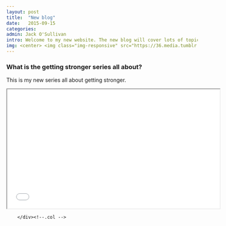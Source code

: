 ```yaml
---
layout: post
title:  "New blog"
date:   2015-09-15
categories: 
admin: Jack O'Sullivan
intro: Welcome to my new website. The new blog will cover lots of topics
img: <center> <img class="img-responsive" src="https://36.media.tumblr.com/db6b9cb197d7df19162202acee6b169a/tumblr_nu017keed51rm54z2o1_250.png"></center>
---
```


<h3> What is the getting stronger series all about? </h3>

<p> This is my new series all about getting stronger. </p>

<div class="col-md-8">
            <div class="vid">
                <iframe width="560" height="315" src="//www.youtube.com/embed/HxUOYZ2JIpU" allowfullscreen=""></iframe>
            </div><!--./vid -->

        </div><!--.col -->
